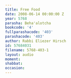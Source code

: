 ```yaml
---
title: Free Food
date: 2008-06-14 00:00:00 Z
year: 5768
parasha: Beha'alotcha
bookcode: '4'
fullparashacode: '403'
parashacode: '403'
author: Rabbi Eliezer Hirsch
id: 57684031
filename: 5768-403-1
layout: audio
moment: 
shabbat: 
occasion: 
---
```


